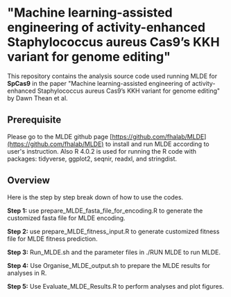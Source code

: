 # "Machine learning-assisted engineering of activity-enhanced Staphylococcus aureus Cas9’s KKH variant for genome editing"
This repository contains the analysis source code used running MLDE for **SpCas9** in the paper "Machine learning-assisted engineering of activity-enhanced Staphylococcus aureus Cas9’s KKH variant for genome editing" by Dawn Thean et al.

## Prerequisite
Please go to the MLDE github page [https://github.com/fhalab/MLDE](https://github.com/fhalab/MLDE) to install and run MLDE according to user's instruction.
Also R 4.0.2 is used for running the R code with packages: tidyverse, ggplot2, seqnir, readxl, and stringdist.

## Overview
Here is the step by step break down of how to use the codes.


**Step 1:** use prepare_MLDE_fasta_file_for_encoding.R to generate the customized fasta file for MLDE encoding.

**Step 2:** use prepare_MLDE_fitness_input.R to generate customized fitness file for MLDE fitness prediction.

**Step 3:** Run_MLDE.sh and the parameter files in ./RUN MLDE to run MLDE.

**Step 4:** Use Organise_MLDE_output.sh to prepare the MLDE results for analyses in R.

**Step 5:** Use Evaluate_MLDE_Results.R to perform analyses and plot figures.
